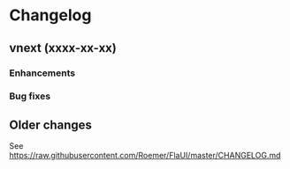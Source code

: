 # Changelog

## vnext (xxxx-xx-xx)

### Enhancements

### Bug fixes

## Older changes
See https://raw.githubusercontent.com/Roemer/FlaUI/master/CHANGELOG.md